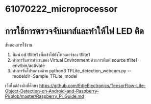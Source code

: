 # 61070222_microprocessor

# การใช้การตรวจจับเมาส์และทำให้ไฟ LED ติด

ขั้นตอนการใช้งาน
1. พิมพ์ cd tflite1 เพื่อเข้าไปยังโฟลเดอร์ของ tflite1
2. ทำการรันการทำงานของ Virtual Environment ด้วยการพิมพ์ source tflite1-env/bin/activate
3. ทำการรันโปรแกรมด้วย python3 TFLite_detection_webcam.py --modeldir=Sample_TFLite_model

เว็บไซต์อ้างอิงที่ศึกษา
https://github.com/EdjeElectronics/TensorFlow-Lite-Object-Detection-on-Android-and-Raspberry-Pi/blob/master/Raspberry_Pi_Guide.md

